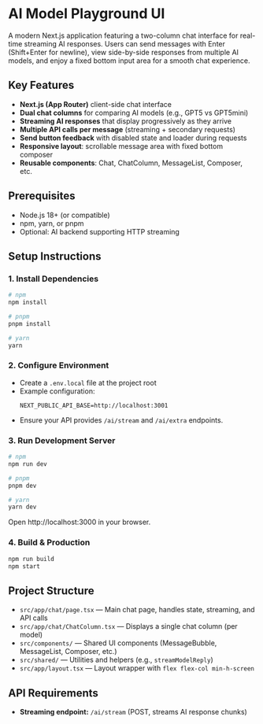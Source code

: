 # AI Model Playground UI

A modern Next.js application featuring a two-column chat interface for real-time streaming AI responses. Users can send messages with Enter (Shift+Enter for newline), view side-by-side responses from multiple AI models, and enjoy a fixed bottom input area for a smooth chat experience.

## Key Features

- **Next.js (App Router)** client-side chat interface
- **Dual chat columns** for comparing AI models (e.g., GPT5 vs GPT5mini)
- **Streaming AI responses** that display progressively as they arrive
- **Multiple API calls per message** (streaming + secondary requests)
- **Send button feedback** with disabled state and loader during requests
- **Responsive layout**: scrollable message area with fixed bottom composer
- **Reusable components**: Chat, ChatColumn, MessageList, Composer, etc.

## Prerequisites

- Node.js 18+ (or compatible)
- npm, yarn, or pnpm
- Optional: AI backend supporting HTTP streaming

## Setup Instructions

### 1. Install Dependencies

```bash
# npm
npm install

# pnpm
pnpm install

# yarn
yarn
```

### 2. Configure Environment

- Create a `.env.local` file at the project root
- Example configuration:
  ```env
  NEXT_PUBLIC_API_BASE=http://localhost:3001
  ```
- Ensure your API provides `/ai/stream` and `/ai/extra` endpoints.

### 3. Run Development Server

```bash
# npm
npm run dev

# pnpm
pnpm dev

# yarn
yarn dev
```

Open http://localhost:3000 in your browser.

### 4. Build & Production

```bash
npm run build
npm start
```

## Project Structure

- `src/app/chat/page.tsx` — Main chat page, handles state, streaming, and API calls
- `src/app/chat/ChatColumn.tsx` — Displays a single chat column (per model)
- `src/components/` — Shared UI components (MessageBubble, MessageList, Composer, etc.)
- `src/shared/` — Utilities and helpers (e.g., `streamModelReply`)
- `src/app/layout.tsx` — Layout wrapper with `flex flex-col min-h-screen`

## API Requirements

- **Streaming endpoint:** `/ai/stream` (POST, streams AI response chunks)

